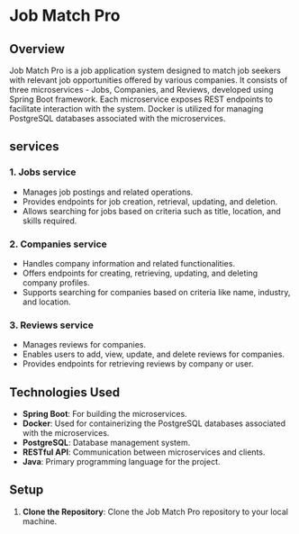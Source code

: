 # Job Match Pro

## Overview
Job Match Pro is a job application system designed to match job seekers with relevant job opportunities offered by various companies. It consists of three microservices - Jobs, Companies, and Reviews, developed using Spring Boot framework. Each microservice exposes REST endpoints to facilitate interaction with the system. Docker is utilized for managing PostgreSQL databases associated with the microservices.

## services

### 1. Jobs service
- Manages job postings and related operations.
- Provides endpoints for job creation, retrieval, updating, and deletion.
- Allows searching for jobs based on criteria such as title, location, and skills required.

### 2. Companies service
- Handles company information and related functionalities.
- Offers endpoints for creating, retrieving, updating, and deleting company profiles.
- Supports searching for companies based on criteria like name, industry, and location.

### 3. Reviews service
- Manages reviews for companies.
- Enables users to add, view, update, and delete reviews for companies.
- Provides endpoints for retrieving reviews by company or user.

## Technologies Used
- **Spring Boot**: For building the microservices.
- **Docker**: Used for containerizing the PostgreSQL databases associated with the microservices.
- **PostgreSQL**: Database management system.
- **RESTful API**: Communication between microservices and clients.
- **Java**: Primary programming language for the project.

## Setup
1. **Clone the Repository**: Clone the Job Match Pro repository to your local machine.


  
